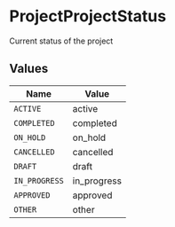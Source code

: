 # ProjectProjectStatus

Current status of the project


## Values

| Name          | Value         |
| ------------- | ------------- |
| `ACTIVE`      | active        |
| `COMPLETED`   | completed     |
| `ON_HOLD`     | on_hold       |
| `CANCELLED`   | cancelled     |
| `DRAFT`       | draft         |
| `IN_PROGRESS` | in_progress   |
| `APPROVED`    | approved      |
| `OTHER`       | other         |